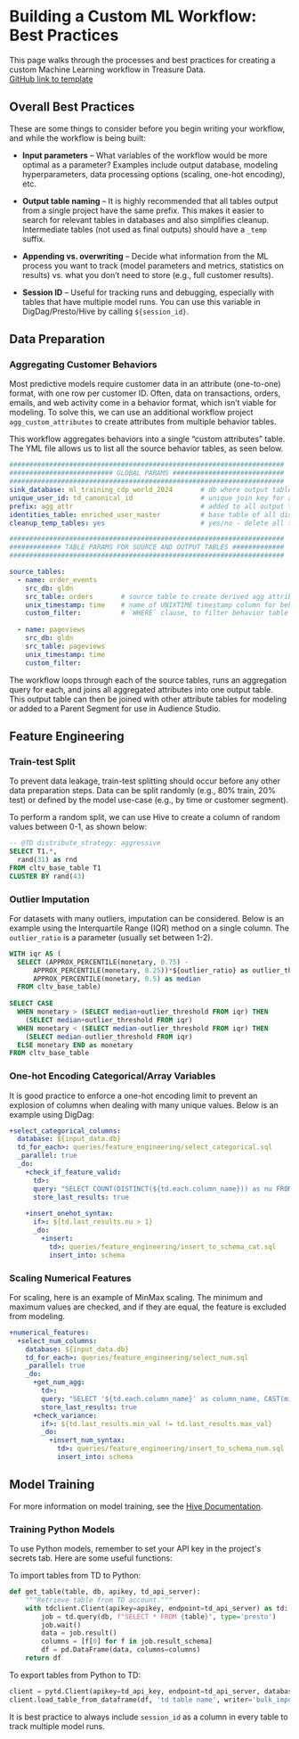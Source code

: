 # Building a Custom ML Workflow: Best Practices

This page walks through the processes and best practices for creating a custom Machine Learning workflow in Treasure Data.  
[GitHub link to template](https://github.com/treasure-data-ps/ps_ml_training)

## Overall Best Practices

These are some things to consider before you begin writing your workflow, and while the workflow is being built:

- **Input parameters** – What variables of the workflow would be more optimal as a parameter? Examples include output database, modeling hyperparameters, data processing options (scaling, one-hot encoding), etc.
  
- **Output table naming** – It is highly recommended that all tables output from a single project have the same prefix. This makes it easier to search for relevant tables in databases and also simplifies cleanup. Intermediate tables (not used as final outputs) should have a `_temp` suffix.
  
- **Appending vs. overwriting** – Decide what information from the ML process you want to track (model parameters and metrics, statistics on results) vs. what you don’t need to store (e.g., full customer results).
  
- **Session ID** – Useful for tracking runs and debugging, especially with tables that have multiple model runs. You can use this variable in DigDag/Presto/Hive by calling `${session_id}`.

## Data Preparation

### Aggregating Customer Behaviors

Most predictive models require customer data in an attribute (one-to-one) format, with one row per customer ID. Often, data on transactions, orders, emails, and web activity come in a behavior format, which isn’t viable for modeling. To solve this, we can use an additional workflow project `agg_custom_attributes` to create attributes from multiple behavior tables.

This workflow aggregates behaviors into a single “custom attributes” table. The YML file allows us to list all the source behavior tables, as seen below.

```yaml
#####################################################################
########################## GLOBAL PARAMS ############################
#####################################################################
sink_database: ml_training_cdp_world_2024       # db where output tables will be written
unique_user_id: td_canonical_id                 # unique join key for all input tables
prefix: agg_attr                                # added to all output tables as prefix for easy find in database
identities_table: enriched_user_master          # base table of all distinct user_ids in the Parent Segment 
cleanup_temp_tables: yes                        # yes/no - delete all temp tables after final table is created

#####################################################################
############# TABLE PARAMS FOR SOURCE AND OUTPUT TABLES #############
#####################################################################

source_tables: 
  - name: order_events
    src_db: gldn
    src_table: orders       # source table to create derived agg attributes from 
    unix_timestamp: time    # name of UNIXTIME timestamp column for behavior table
    custom_filter:          # `WHERE` clause, to filter behavior table
    
  - name: pageviews
    src_db: gldn
    src_table: pageviews
    unix_timestamp: time
    custom_filter: 
```

The workflow loops through each of the source tables, runs an aggregation query for each, and joins all aggregated attributes into one output table. This output table can then be joined with other attribute tables for modeling or added to a Parent Segment for use in Audience Studio.

## Feature Engineering

### Train-test Split

To prevent data leakage, train-test splitting should occur before any other data preparation steps. Data can be split randomly (e.g., 80% train, 20% test) or defined by the model use-case (e.g., by time or customer segment).

To perform a random split, we can use Hive to create a column of random values between 0-1, as shown below:

```sql
-- @TD distribute_strategy: aggressive
SELECT T1.*,
  rand(31) as rnd
FROM cltv_base_table T1
CLUSTER BY rand(43)
```

### Outlier Imputation

For datasets with many outliers, imputation can be considered. Below is an example using the Interquartile Range (IQR) method on a single column. The `outlier_ratio` is a parameter (usually set between 1-2).

```sql
WITH iqr AS (
  SELECT (APPROX_PERCENTILE(monetary, 0.75) - 
      APPROX_PERCENTILE(monetary, 0.25))*${outlier_ratio} as outlier_threshold,
      APPROX_PERCENTILE(monetary, 0.5) as median
  FROM cltv_base_table)
  
SELECT CASE
  WHEN monetary > (SELECT median+outlier_threshold FROM iqr) THEN 
    (SELECT median+outlier_threshold FROM iqr)
  WHEN monetary < (SELECT median-outlier_threshold FROM iqr) THEN 
    (SELECT median-outlier_threshold FROM iqr)
  ELSE monetary END as monetary
FROM cltv_base_table
```

### One-hot Encoding Categorical/Array Variables

It is good practice to enforce a one-hot encoding limit to prevent an explosion of columns when dealing with many unique values. Below is an example using DigDag:

```yaml
+select_categorical_columns:
  database: ${input_data.db}
  td_for_each>: queries/feature_engineering/select_categorical.sql
  _parallel: true
  _do:
    +check_if_feature_valid:
      td>:
      query: "SELECT COUNT(DISTINCT(${td.each.column_name})) as nu FROM cltv_train_temp"
      store_last_results: true 
      
    +insert_onehot_syntax:
      if>: ${td.last_results.nu > 1}
      _do:
        +insert:
          td>: queries/feature_engineering/insert_to_schema_cat.sql
          insert_into: schema
```

### Scaling Numerical Features

For scaling, here is an example of MinMax scaling. The minimum and maximum values are checked, and if they are equal, the feature is excluded from modeling.

```yaml
+numerical_features:
  +select_num_columns:
    database: ${input_data.db}
    td_for_each>: queries/feature_engineering/select_num.sql
    _parallel: true
    _do: 
      +get_num_agg:
        td>:
        query: "SELECT '${td.each.column_name}' as column_name, CAST(min(${td.each.column_name}) as varchar) as min_val, CAST(max(${td.each.column_name}) as varchar) as max_val FROM cltv_train_temp"
        store_last_results: true
      +check_variance:
        if>: ${td.last_results.min_val != td.last_results.max_val}
        _do:
          +insert_num_syntax:
            td>: queries/feature_engineering/insert_to_schema_num.sql
            insert_into: schema
```

## Model Training

For more information on model training, see the [Hive Documentation](https://hivemall.github.io/).

### Training Python Models

To use Python models, remember to set your API key in the project's secrets tab. Here are some useful functions:

To import tables from TD to Python:

```python
def get_table(table, db, apikey, td_api_server):
    """Retrieve table from TD account."""
    with tdclient.Client(apikey=apikey, endpoint=td_api_server) as td:
        job = td.query(db, f"SELECT * FROM {table}", type='presto')
        job.wait()
        data = job.result()
        columns = [f[0] for f in job.result_schema]
        df = pd.DataFrame(data, columns=columns)
    return df
```

To export tables from Python to TD:

```python
client = pytd.Client(apikey=td_api_key, endpoint=td_api_server, database=database)
client.load_table_from_dataframe(df, 'td table name', writer='bulk_import', if_exists='append')
```

It is best practice to always include `session_id` as a column in every table to track multiple model runs.
